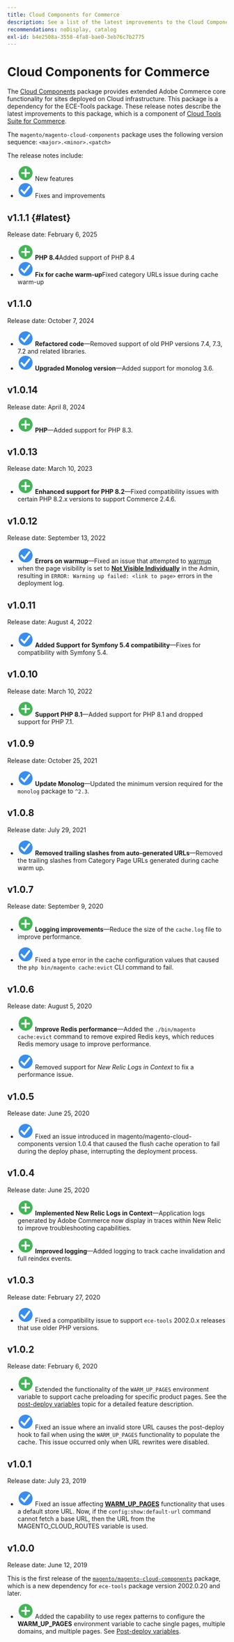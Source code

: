 ```yaml
---
title: Cloud Components for Commerce
description: See a list of the latest improvements to the Cloud Components package.
recommendations: noDisplay, catalog
exl-id: b4e2508a-3558-4fa8-bae0-3eb76c7b2775
---
```

# Cloud Components for Commerce

The [Cloud Components](https://github.com/magento/magento-cloud-components) package provides extended Adobe Commerce core functionality for sites deployed on Cloud infrastructure. This package is a dependency for the ECE-Tools package. These release notes describe the latest improvements to this package, which is a component of [Cloud Tools Suite for Commerce](cloud-tools-suite.md).

The `magento/magento-cloud-components` package uses the following version sequence: `<major>.<minor>.<patch>`

The release notes include:

-  ![new icon](../../assets/new.svg) New features
-  ![fix icon](../../assets/fix.svg) Fixes and improvements

<!--Add release notes below-->
## v1.1.1 {#latest}

Release date: February 6, 2025

-  ![new icon](../../assets/new.svg) **PHP 8.4**Added support of  PHP 8.4<!-- MCLOUD-13148	 - -->
-  ![fix icon](../../assets/fix.svg) **Fix for cache warm-up**Fixed category URLs issue during cache warm-up<!-- MCLOUD-12454 - -->


## v1.1.0

Release date: October 7, 2024

-  ![fix icon](../../assets/fix.svg) **Refactored code**—Removed support of old PHP versions 7.4, 7.3, 7.2 and  related libraries.<!-- MCLOUD-9278 - -->
-  ![fix icon](../../assets/fix.svg) **Upgraded Monolog version**—Added support for monolog 3.6.<!-- MCLOUD-12855 - -->

## v1.0.14

Release date: April 8, 2024

-  ![new icon](../../assets/new.svg) **PHP**—Added support for PHP 8.3.

## v1.0.13

Release date: March 10, 2023

-  ![new icon](../../assets/new.svg) **Enhanced support for PHP 8.2**—Fixed compatibility issues with certain PHP 8.2.x versions to support Commerce 2.4.6.

## v1.0.12

Release date: September 13, 2022

-  ![fix icon](../../assets/fix.svg) **Errors on warmup**—Fixed an issue that attempted to [warmup](../environment/variables-post-deploy.md#warm_up_pages) when the page visibility is set to [**Not Visible Individually**](https://experienceleague.adobe.com/en/docs/commerce-admin/systems/data-transfer/data-attributes-product#simple-product-csv-file-structure) in the Admin, resulting in `ERROR: Warming up failed: <link to page>` errors in the deployment log.<!-- MCLOUD-9134 -->

## v1.0.11

Release date: August 4, 2022

-  ![fix icon](../../assets/fix.svg) **Added Support for Symfony 5.4 compatibility**—Fixes for compatibility with Symfony 5.4.<!-- AC-3550 -->

## v1.0.10

Release date: March 10, 2022

-  ![new icon](../../assets/new.svg) **Support PHP 8.1**—Added support for PHP 8.1 and dropped support for PHP 7.1.

## v1.0.9

Release date: October 25, 2021

-  ![fix icon](../../assets/fix.svg) **Update Monolog**—Updated the minimum version required for the `monolog` package to `^2.3`.<!-- ACMP-1263 -->

## v1.0.8

Release date: July 29, 2021

-  ![fix icon](../../assets/fix.svg) **Removed trailing slashes from auto-generated URLs**—Removed the trailing slashes from Category Page URLs generated during cache warm up.<!--MCLOUD-7192-->

## v1.0.7

Release date: September 9, 2020

-  ![new icon](../../assets/new.svg) **Logging improvements**—Reduce the size of the `cache.log` file to improve performance.<!--MCLOUD-6859-->

-  ![fix icon](../../assets/fix.svg) Fixed a type error in the cache configuration values that caused the `php bin/magento cache:evict` CLI command to fail.

## v1.0.6

Release date: August 5, 2020

-  ![new icon](../../assets/new.svg) **Improve Redis performance**—Added the `./bin/magento cache:evict` command to remove expired Redis keys, which reduces Redis memory usage to improve performance.<!--MCLOUD-6023-->

-  ![fix icon](../../assets/fix.svg) Removed support for *New Relic Logs in Context* to fix a performance issue.<!--MCLOUD-6422-->

## v1.0.5

Release date: June 25, 2020

-  ![fix icon](../../assets/fix.svg) Fixed an issue introduced in magento/magento-cloud-components version 1.0.4 that caused the flush cache operation to fail during the deploy phase, interrupting the deployment process.

## v1.0.4

Release date: June 25, 2020

-  ![new icon](../../assets/new.svg) **Implemented New Relic Logs in Context**—Application logs generated by Adobe Commerce now display in traces within New Relic to improve troubleshooting capabilities.<!--MCLOUD-6029-->

-  ![new icon](../../assets/new.svg) **Improved logging**—Added logging to track cache invalidation and full reindex events.<!--MCLOUD-6157-->

## v1.0.3

Release date: February 27, 2020

-  ![fix icon](../../assets/fix.svg) Fixed a compatibility issue to support `ece-tools` 2002.0.x releases that use older PHP versions.

## v1.0.2

Release date: February 6, 2020

-  ![new icon](../../assets/new.svg) Extended the functionality of the `WARM_UP_PAGES` environment variable to support cache preloading for specific product pages. See the [post-deploy variables](../environment/variables-post-deploy.md#warm_up_pages) topic for a detailed feature description.<!--MAGECLOUD-4444-->

-  ![fix icon](../../assets/fix.svg) Fixed an issue where an invalid store URL causes the post-deploy hook to fail when using the `WARM_UP_PAGES` functionality to populate the cache. This issue occurred only when URL rewrites were disabled.<!-- MAGECLOUD-4094 -->

## v1.0.1

Release date: July 23, 2019

-  ![fix icon](../../assets/fix.svg) Fixed an issue affecting [**WARM_UP_PAGES**](../environment/variables-post-deploy.md#warm_up_pages) functionality that uses a default store URL. Now, if the `config:show:default-url` command cannot fetch a base URL, then the URL from the MAGENTO_CLOUD_ROUTES variable is used.<!-- MAGECLOUD-3866 -->

## v1.0.0

Release date: June 12, 2019

This is the first release of the [`magento/magento-cloud-components`](https://github.com/magento/magento-cloud-components) package, which is a new dependency for `ece-tools` package version 2002.0.20 and later.

-  ![new icon](../../assets/new.svg) Added the capability to use regex patterns to configure the **WARM_UP_PAGES** environment variable to cache single pages, multiple domains, and multiple pages. See [Post-deploy variables](../environment/variables-post-deploy.md#warm_up_pages).<!--MAGECLOUD-3258-->

